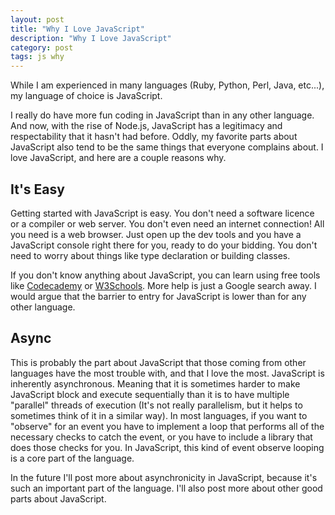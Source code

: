 ```yaml
---
layout: post
title: "Why I Love JavaScript"
description: "Why I Love JavaScript"
category: post
tags: js why
---
```


While I am experienced in many languages (Ruby, Python, Perl, Java, etc...), my language of choice is JavaScript. 

I really do have more fun coding in JavaScript than in any other language. And now, with the rise of Node.js, JavaScript has a legitimacy and respectability that it hasn't had before. Oddly, my favorite parts about JavaScript also tend to be the same things that everyone complains about. I love JavaScript, and here are a couple reasons why.

It's Easy
---------

Getting started with JavaScript is easy. You don't need a software licence or a compiler or web server. You don't even need an internet connection! All you need is a web browser. Just open up the dev tools and you have a JavaScript console right there for you, ready to do your bidding. You don't need to worry about things like type declaration or building classes.

If you don't know anything about JavaScript, you can learn using free tools like [Codecademy](http://www.codecademy.com/) or [W3Schools](http://www.w3schools.com/). More help is just a Google search away. I would argue that the barrier to entry for JavaScript is lower than for any other language.

Async
-----

This is probably the part about JavaScript that those coming from other languages have the most trouble with, and that I love the most. JavaScript is inherently asynchronous. Meaning that it is sometimes harder to make JavaScript block and execute sequentially than it is to have multiple "parallel" threads of execution (It's not really parallelism, but it helps to sometimes think of it in a similar way). In most languages, if you want to "observe" for an event you have to implement a loop that performs all of the necessary checks to catch the event, or you have to include a library that does those checks for you. In JavaScript, this kind of event observe looping is a core part of the language.

In the future I'll post more about asynchronicity in JavaScript, because it's such an important part of the language. I'll also post more about other good parts about JavaScript.